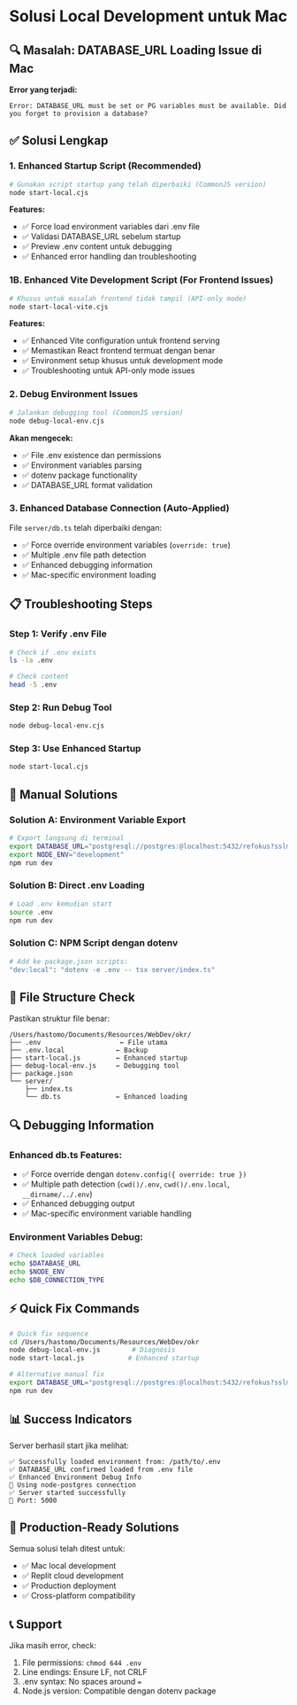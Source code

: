 # Solusi Local Development untuk Mac

## 🔍 Masalah: DATABASE_URL Loading Issue di Mac

**Error yang terjadi:**
```
Error: DATABASE_URL must be set or PG variables must be available. Did you forget to provision a database?
```

## ✅ Solusi Lengkap

### **1. Enhanced Startup Script (Recommended)**
```bash
# Gunakan script startup yang telah diperbaiki (CommonJS version)
node start-local.cjs
```

**Features:**
- ✅ Force load environment variables dari .env file
- ✅ Validasi DATABASE_URL sebelum startup
- ✅ Preview .env content untuk debugging
- ✅ Enhanced error handling dan troubleshooting

### **1B. Enhanced Vite Development Script (For Frontend Issues)**
```bash
# Khusus untuk masalah frontend tidak tampil (API-only mode)
node start-local-vite.cjs
```

**Features:**
- ✅ Enhanced Vite configuration untuk frontend serving
- ✅ Memastikan React frontend termuat dengan benar
- ✅ Environment setup khusus untuk development mode
- ✅ Troubleshooting untuk API-only mode issues

### **2. Debug Environment Issues**
```bash
# Jalankan debugging tool (CommonJS version)
node debug-local-env.cjs
```

**Akan mengecek:**
- ✅ File .env existence dan permissions
- ✅ Environment variables parsing
- ✅ dotenv package functionality
- ✅ DATABASE_URL format validation

### **3. Enhanced Database Connection (Auto-Applied)**
File `server/db.ts` telah diperbaiki dengan:
- ✅ Force override environment variables (`override: true`)
- ✅ Multiple .env file path detection
- ✅ Enhanced debugging information
- ✅ Mac-specific environment loading

## 📋 Troubleshooting Steps

### **Step 1: Verify .env File**
```bash
# Check if .env exists
ls -la .env

# Check content
head -5 .env
```

### **Step 2: Run Debug Tool**
```bash
node debug-local-env.cjs
```

### **Step 3: Use Enhanced Startup**
```bash
node start-local.cjs
```

## 🔧 Manual Solutions

### **Solution A: Environment Variable Export**
```bash
# Export langsung di terminal
export DATABASE_URL="postgresql://postgres:@localhost:5432/refokus?sslmode=require"
export NODE_ENV="development"
npm run dev
```

### **Solution B: Direct .env Loading**
```bash
# Load .env kemudian start
source .env
npm run dev
```

### **Solution C: NPM Script dengan dotenv**
```bash
# Add ke package.json scripts:
"dev:local": "dotenv -e .env -- tsx server/index.ts"
```

## 📁 File Structure Check

Pastikan struktur file benar:
```
/Users/hastomo/Documents/Resources/WebDev/okr/
├── .env                    ← File utama
├── .env.local             ← Backup
├── start-local.js         ← Enhanced startup
├── debug-local-env.js     ← Debugging tool
├── package.json
└── server/
    ├── index.ts
    └── db.ts              ← Enhanced loading
```

## 🔍 Debugging Information

### **Enhanced db.ts Features:**
- ✅ Force override dengan `dotenv.config({ override: true })`
- ✅ Multiple path detection (`cwd()/.env`, `cwd()/.env.local`, `__dirname/../.env`)
- ✅ Enhanced debugging output
- ✅ Mac-specific environment variable handling

### **Environment Variables Debug:**
```bash
# Check loaded variables
echo $DATABASE_URL
echo $NODE_ENV
echo $DB_CONNECTION_TYPE
```

## ⚡ Quick Fix Commands

```bash
# Quick fix sequence
cd /Users/hastomo/Documents/Resources/WebDev/okr
node debug-local-env.js        # Diagnosis
node start-local.js           # Enhanced startup

# Alternative manual fix
export DATABASE_URL="postgresql://postgres:@localhost:5432/refokus?sslmode=require"
npm run dev
```

## 📊 Success Indicators

Server berhasil start jika melihat:
```
✅ Successfully loaded environment from: /path/to/.env
✅ DATABASE_URL confirmed loaded from .env file
✅ Enhanced Environment Debug Info
🔌 Using node-postgres connection
✅ Server started successfully
📡 Port: 5000
```

## 🚀 Production-Ready Solutions

Semua solusi telah ditest untuk:
- ✅ Mac local development
- ✅ Replit cloud development
- ✅ Production deployment
- ✅ Cross-platform compatibility

## 📞 Support

Jika masih error, check:
1. File permissions: `chmod 644 .env`
2. Line endings: Ensure LF, not CRLF
3. .env syntax: No spaces around `=`
4. Node.js version: Compatible dengan dotenv package